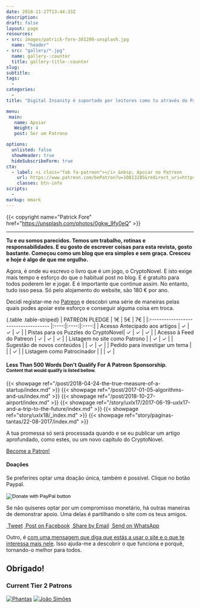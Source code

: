 ```yaml
---
date: 2018-11-27T13:44:33Z
description: 
draft: false
layout: page
resources: 
- src: images/patrick-fore-381200-unsplash.jpg
  name: "header"
- src: "gallery/*.jpg"
  name: gallery-:counter
  title: gallery-title-:counter
slug:
subtitle: 
tags: 
  - 
categories: 
  - 
title: "Digital Insanity é suportado por leitores como tu através do Patreon"

menu:
 main:
   name: Apoiar
   Weight: 4
   post: Ser um Patrono

options:
  unlisted: false
  showHeader: true
  hideSubscribeForm: true
cta:
  - label: <i class="fab fa-patreon"></i> &nbsp; Apoiar no Patreon
    url: https://www.patreon.com/bePatron?u=10813285&redirect_uri=https%3A%2F%2Fbrunoamaral.eu%story%crypto%2F&utm_medium=cta
    classes: btn-info
scripts:
  -
markup: mmark 
---
```


{{< copyright name="Patrick Fore" href="https://unsplash.com/photos/0gkw_9fy0eQ" >}}

---

<p class="lead"><strong>Tu e eu somos parecidos. Temos um trabalho, rotinas e responsabilidades. E eu gosto de escrever coisas para esta revista, gosto bastante. Começou como um blog que era simples e sem graça. Cresceu e hoje é algo de que me orgulho.</strong></p>

Agora, é onde eu escrevo o livro que é um jogo, o CryptoNovel. E isto exige mais tempo e esforço do que o habitual post no blog. E é gratuito para todos poderem ler e jogar. E é importante que continue assim. No entanto, tudo isso pesa. Só pelo alojamento do website, são 180 € por ano.

Decidi registar-me no [Patreon](https://patreon.com) e descobri uma série de maneiras pelas quais podes apoiar este esforço e conseguir alguma coisa em troca.

{.table .table-striped}
|            PATREON PLEDGE            | 1€   | 5€   | 7€   |
|:------------------------------------ |:----:|:----:|:----:|
| Acesso Antecipado aos artigos        | ✓    | ✓    | ✓    |
| Pistas para os Puzzles do CryptoNovel| ✓    | ✓    | ✓    |
| Acesso à Feed do Patreon             | ✓    | ✓    | ✓    |
| Listagem no site como Patrono        |      | ✓    | ✓    |
| Sugestão de novos conteúdos          |      | ✓    | ✓    |
| Pedido para investigar um tema       |      |      | ✓    |
| Listagem como Patrocinador           |      |      | ✓    |

<h4 class="title">Less Than 500 Words Don't Qualify For A Patreon Sponsorship. <br>
<small>Content that would qualify is listed bellow.</small></h4>

</div><!-- close div.col-md-8.ml-auto.mr-auto -->

<div class="row">
  {{< showpage ref="/post/2018-04-24-the-true-measure-of-a-startup/index.md" >}}
  {{< showpage ref="/post/2017-01-05-algorithms-and-us/index.md" >}}
  {{< showpage ref="/post/2018-10-27-airport/index.md" >}}
  {{< showpage ref="/story/uxlx17/2017-06-19-uxlx17-and-a-trip-to-the-future/index.md" >}}
  {{< showpage ref="story/uxlx18/_index.md" >}}
  {{< showpage ref="story/paginas-tantas/22-08-2017/index.md" >}}
</div>

<div class="col-md-8 ml-auto mr-auto"> <!-- re-open div.col-md-8.ml-auto.mr-auto -->

<p>A tua promessa só será processada quando e se eu publicar um artigo aprofundado, como estes, ou um novo capítulo do CryptoNovel.</p>

<p><a href="https://www.patreon.com/bePatron?u=10813285" data-patreon-widget-type="become-patron-button">Become a Patron!</a><script async src="https://c6.patreon.com/becomePatronButton.bundle.js"></script></p>

<h4 class="title">Doações</h4>

Se preferires optar uma doação única, também é possível. Clique no botão Paypal.

<form action="https://www.paypal.com/cgi-bin/webscr" method="post" target="_top">
<input type="hidden" name="cmd" value="_s-xclick" />
<input type="hidden" name="hosted_button_id" value="AXWFQJCEPSFNL" />
<input type="image" src="https://www.paypalobjects.com/en_US/i/btn/btn_donate_SM.gif" border="0" name="submit" title="PayPal - The safer, easier way to pay online!" alt="Donate with PayPal button" />
<img alt="" border="0" src="https://www.paypal.com/en_PT/i/scr/pixel.gif" width="1" height="1" />
</form>


<p>Se não quiseres optar por um compromisso monetário, há outras maneiras de demonstrar apoio. Uma delas é partilhando o site com os teus amigos.</p>

<div class="d-flex justify-content-between align-content-sm-between flex-wrap ">

<a class="btn btn-twitter" href="https://twitter.com/intent/tweet?via=brunoamaral&text=Digital%20Insanity%20Magazine&url=https://brunoamaral.eu&hashtags=creativity,culture,geek">
<i class="fab fa-twitter"></i>&nbsp;Tweet</a>

<a class="btn btn-facebook " href="https://www.facebook.com/sharer/sharer.php?u=https://brunoamaral.eu">
<i class="fab fa-facebook"></i>&nbsp;Post on Facebook</a>

<a class="btn btn-info" href="mailto:?to=&body=Digital Insanity Magazine : https://brunoamaral.eu,&subject=I have something to share with you">
<i class="far fa-envelope"></i>&nbsp;Share by Email</a>

<a class="btn btn-success " href="https://wa.me/?text=https://brunoamaral.eu/">
<i class="fab fa-whatsapp"></i>&nbsp;Send on WhatsApp</a>

</div>

Outro, é [com uma mensagem que diga que estás a usar o site e o que te interessa mais nele](/pt/page/contact/). Isso ajuda-me a descobrir o que funciona e porquê, tornando-o melhor para todos.

<h2 class="title">Obrigado!</h2>

<h3 class="title">Current Tier 2 Patrons</h3>

<a href="https://twitter.com/phantas"><img src="images/phantas.jpg" alt="Phantas" class="rounded-circle"></a> 
<a href="https://twitter.com/joaomrsimoes"><img src="images/joaomrsimoes.jpg" alt="João Simões" class="rounded-circle"></a>




